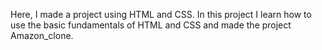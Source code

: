 Here, I made a project using HTML and CSS. In this project I learn how to use the basic fundamentals of HTML and CSS and made the project Amazon_clone.
